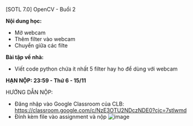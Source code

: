 [SOTL 7.0] OpenCV - Buổi 2

**Nội dung học:**
- Mở webcam
- Thêm filter vào webcam
- Chuyển giữa các filte

**Bài tập về nhà:**
- Viết code python chứa ít nhất 5 filter hay ho để dùng với webcam

**HẠN NỘP: 23:59 - Thứ 6 - 15/11**

HƯỚNG DẪN NỘP:
- Đăng nhập vào Google Classroom của CLB: https://classroom.google.com/c/NzE3OTU2NDczNDE0?cjc=7stlwmd
- Đính kèm file vào assignment và nộp
![image](https://github.com/user-attachments/assets/b7ef06d8-f458-49d1-9c5a-3f43537fd245)
